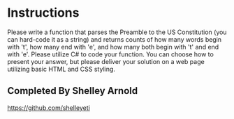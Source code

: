 # Instructions

Please write a function that parses the Preamble to the US Constitution (you can hard-code it as a string) and returns counts of how many words begin with 't', how many end with 'e', and how many both begin with 't' and end with 'e'. Please utilize C# to code your function. You can choose how to present your answer, but please deliver your solution on a web page utilizing basic HTML and CSS styling.


## Completed By Shelley Arnold
<https://github.com/shelleyeti>